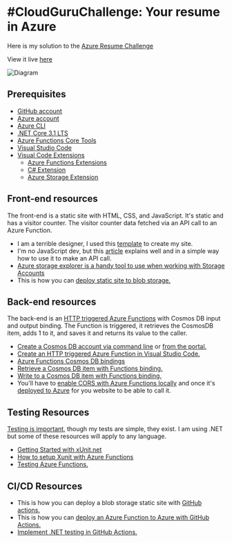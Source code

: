 # #CloudGuruChallenge: Your resume in Azure

Here is my solution to the [Azure Resume Challenge](https://acloudguru.com/blog/engineering/cloudguruchallenge-your-resume-in-azure)

View it live [here](https://www.gwynethpena.com)


![Diagram](img/diagram.png)

## Prerequisites

- [GitHub account](https://github.com/join)
- [Azure account](https://azure.microsoft.com/en-us/free)
- [Azure CLI](https://docs.microsoft.com/en-us/cli/azure/install-azure-cli)
- [.NET Core 3.1 LTS](https://dotnet.microsoft.com/download/dotnet/3.1)
- [Azure Functions Core Tools](https://docs.microsoft.com/en-us/azure/azure-functions/functions-run-local?tabs=macos%2Ccsharp%2Cbash#install-the-azure-functions-core-tools)
- [Visual Studio Code](https://code.visualstudio.com)
- [Visual Code Extensions](https://code.visualstudio.com/docs/introvideos/extend)
  - [Azure Functions Extensions](https://marketplace.visualstudio.com/items?itemName=ms-azuretools.vscode-azurefunctions)
  - [C# Extension](https://marketplace.visualstudio.com/items?itemName=ms-dotnettools.csharp)
  - [Azure Storage Extension](https://marketplace.visualstudio.com/items?itemName=ms-azuretools.vscode-azurestorage)

## Front-end resources

The front-end is a static site with HTML, CSS, and JavaScript. It's static and has a visitor counter. The visitor counter data fetched via an API call to an Azure Function.

- I am a terrible designer, I used this [template](https://www.styleshout.com/free-templates/ceevee/) to create my site. 
- I'm no JavaScript dev, but this [article](https://www.digitalocean.com/community/tutorials/how-to-use-the-javascript-fetch-api-to-get-data) explains well and in a simple way how to use it to make an API call.
- [Azure storage explorer is a handy tool to use when working with Storage Accounts](https://azure.microsoft.com/en-us/features/storage-explorer/)
- This is how you can [deploy static site to blob storage.](https://docs.microsoft.com/en-us/azure/storage/blobs/storage-blob-static-website-host)

## Back-end resources

The back-end is an [HTTP triggered Azure Functions](https://docs.microsoft.com/en-us/azure/azure-functions/functions-bindings-http-webhook-trigger?tabs=csharp) with Cosmos DB input and output binding. The Function is triggered, it retrieves the CosmosDB item, adds 1 to it, and saves it and returns its value to the caller.

- [Create a Cosmos DB account via command line](https://azure.microsoft.com/en-us/resources/templates/101-cosmosdb-free/) or [from the portal.](https://docs.microsoft.com/en-us/azure/cosmos-db/create-cosmosdb-resources-portal)
- [Create an HTTP triggered Azure Function in Visual Studio Code.](https://docs.microsoft.com/en-us/azure/azure-functions/functions-develop-vs-code?tabs=csharp)
- [Azure Functions Cosmos DB bindings](https://docs.microsoft.com/en-us/azure/azure-functions/functions-bindings-cosmosdb-v2)
- [Retrieve a Cosmos DB item with Functions binding.](https://docs.microsoft.com/en-us/azure/azure-functions/functions-bindings-cosmosdb-v2-input?tabs=csharp)
- [Write to a Cosmos DB item with Functions binding.](https://docs.microsoft.com/en-us/azure/azure-functions/functions-bindings-cosmosdb-v2-output?tabs=csharp)
- You'll have to [enable CORS with Azure Functions locally](https://github.com/Azure/azure-functions-host/issues/1012) and once it's [deployed to Azure](https://docs.microsoft.com/en-us/azure/azure-functions/functions-how-to-use-azure-function-app-settings?tabs=portal#cors) for you website to be able to call it.

## Testing Resources

[Testing is important](https://dev.to/flippedcoding/its-important-to-test-your-code-3lid), though my tests are simple, they exist. I am using .NET but some of these resources will apply to any language.

- [Getting Started with xUnit.net](https://xunit.net/docs/getting-started/netcore/cmdline)
- [How to setup Xunit with Azure Functions](https://madebygps.com/how-to-use-xunit-with-azure-functions/)
- [Testing Azure Functions.](https://docs.microsoft.com/en-us/azur/azure-functions/functions-test-a-function) 






## CI/CD Resources

- This is how you can deploy a blob storage static site with [GitHub actions.](https://docs.microsoft.com/en-us/azure/storage/blobs/storage-blobs-static-site-github-actions)
- This is how you can [deploy an Azure Function to Azure with GitHub Actions.](https://github.com/marketplace/actions/azure-functions-action)
- [Implement .NET testing in GitHub Actions.](https://docs.github.com/en/actions/guides/building-and-testing-net)

